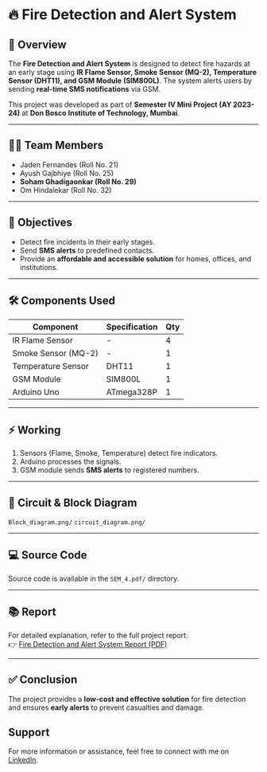
# 🔥 Fire Detection and Alert System

## 📌 Overview
The **Fire Detection and Alert System** is designed to detect fire hazards at an early stage using **IR Flame Sensor, Smoke Sensor (MQ-2), Temperature Sensor (DHT11), and GSM Module (SIM800L)**. The system alerts users by sending **real-time SMS notifications** via GSM.

This project was developed as part of **Semester IV Mini Project (AY 2023-24)** at **Don Bosco Institute of Technology, Mumbai**.

---

## 👨‍💻 Team Members
- Jaden Fernandes (Roll No. 21)  
- Ayush Gajbhiye (Roll No. 25)  
- **Soham Ghadigaonkar (Roll No. 29)**  
- Om Hindalekar (Roll No. 32)

---

## 🎯 Objectives
- Detect fire incidents in their early stages.  
- Send **SMS alerts** to predefined contacts.  
- Provide an **affordable and accessible solution** for homes, offices, and institutions.  

---

## 🛠️ Components Used
| Component          | Specification | Qty |
|-------------------|---------------|-----|
| IR Flame Sensor   | -             | 4   |
| Smoke Sensor (MQ-2)| -            | 1   |
| Temperature Sensor | DHT11        | 1   |
| GSM Module        | SIM800L       | 1   |
| Arduino Uno       | ATmega328P    | 1   |

---

## ⚡ Working
1. Sensors (Flame, Smoke, Temperature) detect fire indicators.  
2. Arduino processes the signals.  
3. GSM module sends **SMS alerts** to registered numbers.  

---

## 📐 Circuit & Block Diagram
 `Block_diagram.png/` 
 `circuit_diagram.png/` 

---

## 💻 Source Code
Source code is available in the `SEM_4.pdf/` directory.  


---

## 📚 Report
For detailed explanation, refer to the full project report:  
👉 [Fire Detection and Alert System Report (PDF)](./REPORT_FINAL.pdf)

---

## ✅ Conclusion
The project provides a **low-cost and effective solution** for fire detection and ensures **early alerts** to prevent casualties and damage.

## Support

For more information or assistance, feel free to connect with me on [LinkedIn](https://www.linkedin.com/in/soham-ghadigaonkar-2b8827239/).
